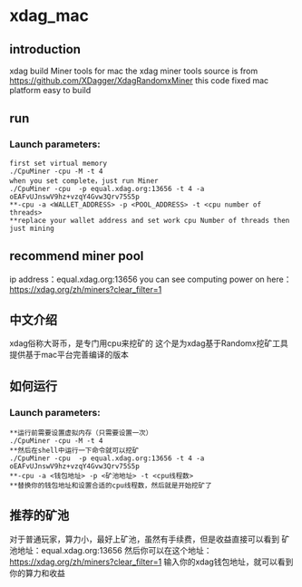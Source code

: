 # xdag_mac
## introduction
xdag  build  Miner tools for mac
the xdag miner tools  source is from https://github.com/XDagger/XdagRandomxMiner
this code fixed mac platform easy to build
## run
### Launch parameters:
	first set virtual memory
	./CpuMiner -cpu -M -t 4
	when you set complete，just run Miner
	./CpuMiner -cpu  -p equal.xdag.org:13656 -t 4 -a oEAFvUJnswV9hz+vzqY4Gvw3Qrv75S5p
	**-cpu -a <WALLET_ADDRESS> -p <POOL_ADDRESS> -t <cpu number of threads> 
	**replace your wallet address and set work cpu Number of threads then just mining
## recommend miner pool 
ip address：equal.xdag.org:13656
you can see computing power on here：https://xdag.org/zh/miners?clear_filter=1
## 中文介绍
xdag俗称大哥币，是专门用cpu来挖矿的
这个是为xdag基于Randomx挖矿工具提供基于mac平台完善编译的版本
## 如何运行
### Launch parameters:
	**运行前需要设置虚拟内存（只需要设置一次）
	./CpuMiner -cpu -M -t 4
	**然后在shell中运行一下命令就可以挖矿
	./CpuMiner -cpu  -p equal.xdag.org:13656 -t 4 -a oEAFvUJnswV9hz+vzqY4Gvw3Qrv75S5p
	**-cpu -a <钱包地址> -p <矿池地址> -t <cpu线程数> 
	**替换你的钱包地址和设置合适的cpu线程数，然后就是开始挖矿了
## 推荐的矿池
对于普通玩家，算力小，最好上矿池，虽然有手续费，但是收益直接可以看到
矿池地址：equal.xdag.org:13656
然后你可以在这个地址：https://xdag.org/zh/miners?clear_filter=1
输入你的xdag钱包地址，就可以看到你的算力和收益



